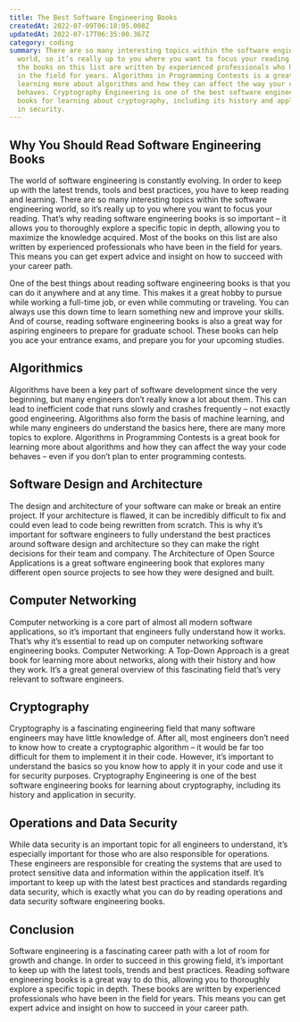 ```yaml
---
title: The Best Software Engineering Books
createdAt: 2022-07-09T06:18:05.008Z
updatedAt: 2022-07-17T06:35:00.367Z
category: coding
summary: There are so many interesting topics within the software engineering
  world, so it’s really up to you where you want to focus your reading. Most of
  the books on this list are written by experienced professionals who have been
  in the field for years. Algorithms in Programming Contests is a great book for
  learning more about algorithms and how they can affect the way your code
  behaves. Cryptography Engineering is one of the best software engineering
  books for learning about cryptography, including its history and application
  in security.
---
```


## Why You Should Read Software Engineering Books

The world of software engineering is constantly evolving. In order to keep up with the latest trends, tools and best practices, you have to keep reading and learning. There are so many interesting topics within the software engineering world, so it’s really up to you where you want to focus your reading. That’s why reading software engineering books is so important – it allows you to thoroughly explore a specific topic in depth, allowing you to maximize the knowledge acquired. Most of the books on this list are also written by experienced professionals who have been in the field for years. This means you can get expert advice and insight on how to succeed with your career path.

One of the best things about reading software engineering books is that you can do it anywhere and at any time. This makes it a great hobby to pursue while working a full-time job, or even while commuting or traveling. You can always use this down time to learn something new and improve your skills. And of course, reading software engineering books is also a great way for aspiring engineers to prepare for graduate school. These books can help you ace your entrance exams, and prepare you for your upcoming studies.

## Algorithmics

Algorithms have been a key part of software development since the very beginning, but many engineers don’t really know a lot about them. This can lead to inefficient code that runs slowly and crashes frequently – not exactly good engineering. Algorithms also form the basis of machine learning, and while many engineers do understand the basics here, there are many more topics to explore. Algorithms in Programming Contests is a great book for learning more about algorithms and how they can affect the way your code behaves – even if you don’t plan to enter programming contests.

## Software Design and Architecture

The design and architecture of your software can make or break an entire project. If your architecture is flawed, it can be incredibly difficult to fix and could even lead to code being rewritten from scratch. This is why it’s important for software engineers to fully understand the best practices around software design and architecture so they can make the right decisions for their team and company. The Architecture of Open Source Applications is a great software engineering book that explores many different open source projects to see how they were designed and built.

## Computer Networking

Computer networking is a core part of almost all modern software applications, so it’s important that engineers fully understand how it works. That’s why it’s essential to read up on computer networking software engineering books. Computer Networking: A Top-Down Approach is a great book for learning more about networks, along with their history and how they work. It’s a great general overview of this fascinating field that’s very relevant to software engineers.

## Cryptography

Cryptography is a fascinating engineering field that many software engineers may have little knowledge of. After all, most engineers don’t need to know how to create a cryptographic algorithm – it would be far too difficult for them to implement it in their code. However, it’s important to understand the basics so you know how to apply it in your code and use it for security purposes. Cryptography Engineering is one of the best software engineering books for learning about cryptography, including its history and application in security.

## Operations and Data Security

While data security is an important topic for all engineers to understand, it’s especially important for those who are also responsible for operations. These engineers are responsible for creating the systems that are used to protect sensitive data and information within the application itself. It’s important to keep up with the latest best practices and standards regarding data security, which is exactly what you can do by reading operations and data security software engineering books.

## Conclusion

Software engineering is a fascinating career path with a lot of room for growth and change. In order to succeed in this growing field, it’s important to keep up with the latest tools, trends and best practices. Reading software engineering books is a great way to do this, allowing you to thoroughly explore a specific topic in depth. These books are written by experienced professionals who have been in the field for years. This means you can get expert advice and insight on how to succeed in your career path.
